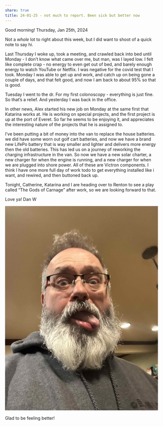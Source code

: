 ```yaml
---
share: true
title: 24-01-25 - not much to report. Been sick but better now
---
```



Good morning!  Thursday, Jan 25th, 2024

Not a _whole_ lot to right about this week, but I did want to shoot of a quick note to say hi.

Last Thursday I woke up, took a meeting, and crawled back into bed until Monday - I don’t know what came over me, but man, was I layed low.   I felt like complete crap - no energy to even get out of bed, and barely enough energy to watch YouTube or Netflix.   I was negative for the covid test that I took.   Monday I was able to get up and work, and catch up on being gone a couple of days, and that felt good, and now I am back to about 95% so that is good.

Tuesday I went to the dr. For my first colonoscopy - everything is just fine.  So that’s a relief.   And yesterday I was back in the office.

In other news, Alex started his new job on Monday at the same first that Katarina works at.  He is working on special projects, and the first project is up at the port of Everet.  So far he seems to be enjoying it, and appreciates the interesting nature of the projects that he is assigned to.

I’ve been putting a bit of money into the van to replace the house batteries.  we did have some worn out golf cart batteries, and now we have a brand new LifePo battery that is way smaller and lighter and delivers more energy then the old batteries.  This has led us on a journey of reworking the charging infrastructure in the van.  So now we have a new solar charter, a new charger for when the engine is running, and a new charger for when we are plugged into shore power.  All of these are Victron components.  I think I have one more full day of work todo to get everything installed like i want, and rewired, and then buttoned back up.

Tonight, Catherine, Katarina and I are heading over to Renton to see a play called “The Gods of Carnage” after work, so we are looking forward to that.

Love ya!
Dan W

![Pasted image 20240125064539](../attachments/Pasted%20image%2020240125064539.jpg)

Glad to be feeling better!
